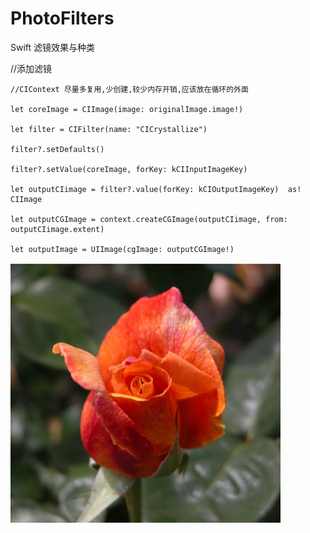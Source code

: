 # PhotoFilters
Swift 滤镜效果与种类

//添加滤镜
```
//CIContext 尽量多复用,少创建,较少内存开销,应该放在循环的外面

let coreImage = CIImage(image: originalImage.image!)

let filter = CIFilter(name: "CICrystallize")

filter?.setDefaults()

filter?.setValue(coreImage, forKey: kCIInputImageKey)

let outputCIimage = filter?.value(forKey: kCIOutputImageKey)  as! CIImage

let outputCGImage = context.createCGImage(outputCIimage, from: outputCIimage.extent)

let outputImage = UIImage(cgImage: outputCGImage!)
```

![原效果图](https://github.com/liwangwang123/FliterImages/blob/master/flower.png)

